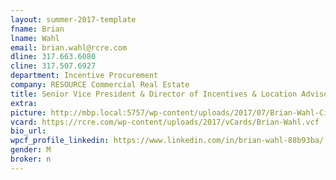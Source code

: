 ```yaml
---
layout: summer-2017-template 
fname: Brian
lname: Wahl
email: brian.wahl@rcre.com
dline: 317.663.6080
cline: 317.507.6927
department: Incentive Procurement
company: RESOURCE Commercial Real Estate
title: Senior Vice President & Director of Incentives & Location Advisors 
extra: 
picture: http://mbp.local:5757/wp-content/uploads/2017/07/Brian-Wahl-Circle-Colorx600.jpg
vcard: https://rcre.com/wp-content/uploads/2017/vCards/Brian-Wahl.vcf
bio_url: 
wpcf_profile_linkedin: https://www.linkedin.com/in/brian-wahl-88b93ba/
gender: M
broker: n
---
```

